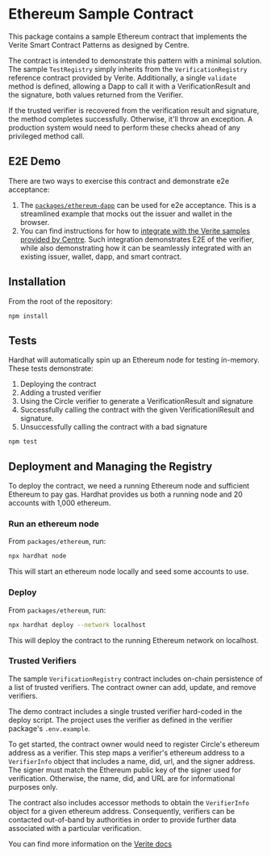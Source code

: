 # Ethereum Sample Contract

This package contains a sample Ethereum contract that implements the Verite Smart Contract Patterns as designed by Centre.

The contract is intended to demonstrate this pattern with a minimal solution. The sample `TestRegistry` simply inherits from the `VerificationRegistry` reference contract provided by Verite. Additionally, a single `validate` method is defined, allowing a Dapp to call it with a VerificationResult and the signature, both values returned from the Verifier.

If the trusted verifier is recovered from the verification result and signature, the method completes successfully. Otherwise, it'll throw an exception. A production system would need to perform these checks ahead of any privileged method call.

## E2E Demo

There are two ways to exercise this contract and demonstrate e2e acceptance:

1. The [`packages/ethereum-dapp`](https://github.com/circlefin/verity-verifier/tree/master/packages/ethereum-dapp) can be used for e2e acceptance. This is a streamlined example that mocks out the issuer and wallet in the browser.
2. You can find instructions for how to [integrate with the Verite samples provided by Centre](https://github.com/circlefin/verity-verifier/blob/master/docs/integrating_with_centre.md). Such integration demonstrates E2E of the verifier, while also demonstrating how it can be seamlessly integrated with an existing issuer, wallet, dapp, and smart contract.

## Installation

From the root of the repository:

```
npm install
```

## Tests

Hardhat will automatically spin up an Ethereum node for testing in-memory. These tests demonstrate:

1. Deploying the contract
2. Adding a trusted verifier
3. Using the Circle verifier to generate a VerificationResult and signature
4. Successfully calling the contract with the given VerificationlResult and signature.
5. Unsuccessfully calling the contract with a bad signature

```
npm test
```

## Deployment and Managing the Registry

To deploy the contract, we need a running Ethereum node and sufficient Ethereum to pay gas. Hardhat provides us both a running node and 20 accounts with 1,000 ethereum.

### Run an ethereum node

From `packages/ethereum`, run:

```sh
npx hardhat node
```

This will start an ethereum node locally and seed some accounts to use.

### Deploy

From `packages/ethereum`, run:

```sh
npx hardhat deploy --network localhost
```

This will deploy the contract to the running Ethereum network on localhost.

### Trusted Verifiers

The sample `VerificationRegistry` contract includes on-chain persistence of a list of trusted verifiers. The contract owner can add, update, and remove verifiers.

The demo contract includes a single trusted verifier hard-coded in the deploy script. The project uses the verifier as defined in the verifier package's `.env.example`.

To get started, the contract owner would need to register Circle's ethereum address as a verifier. This step maps a verifier's ethereum address to a `VerifierInfo` object that includes a name, did, url, and the signer address. The signer must match the Ethereum public key of the signer used for verification. Otherwise, the name, did, and URL are for informational purposes only.

The contract also includes accessor methods to obtain the `VerifierInfo` object for a given ethereum address. Consequently, verifiers can be contacted out-of-band by authorities in order to provide further data associated with a particular verification.

You can find more information on the [Verite docs](https://verite.id/verite/patterns/smart-contract-verite#verifier-management)
